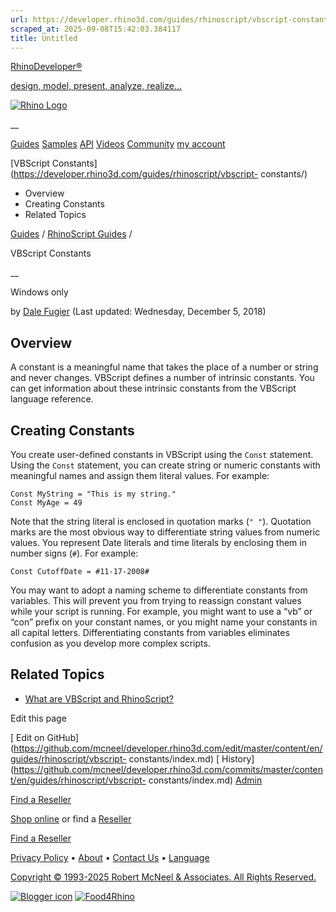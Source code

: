 ```yaml
---
url: https://developer.rhino3d.com/guides/rhinoscript/vbscript-constants/
scraped_at: 2025-09-08T15:42:03.384117
title: Untitled
---
```


[RhinoDeveloper®](/)

[design, model, present, analyze, realize...](/)

[![Rhino Logo](https://developer.rhino3d.com/images/rhinodevlogo.png)](/)

__

[Guides](https://developer.rhino3d.com/guides)
[Samples](https://developer.rhino3d.com/samples)
[API](https://developer.rhino3d.com/api)
[Videos](https://developer.rhino3d.com/videos)
[Community](https://discourse.mcneel.com/c/rhino-developer) [my account
](https://www.rhino3d.com/my-account/ "Manage your account, licenses, and
teams")

[VBScript
Constants](https://developer.rhino3d.com/guides/rhinoscript/vbscript-
constants/)

  * Overview
  * Creating Constants
  * Related Topics

[Guides](https://developer.rhino3d.com/en/guides/) / [RhinoScript
Guides](https://developer.rhino3d.com/en/guides/rhinoscript/) /

VBScript Constants

__

Windows only

by [Dale Fugier](https://discourse.mcneel.com/u/dale/) (Last updated:
Wednesday, December 5, 2018)

## Overview

A constant is a meaningful name that takes the place of a number or string and
never changes. VBScript defines a number of intrinsic constants. You can get
information about these intrinsic constants from the VBScript language
reference.

## Creating Constants

You create user-defined constants in VBScript using the `Const` statement.
Using the `Const` statement, you can create string or numeric constants with
meaningful names and assign them literal values. For example:

    
    
    Const MyString = "This is my string."
    Const MyAge = 49
    

Note that the string literal is enclosed in quotation marks (`" "`). Quotation
marks are the most obvious way to differentiate string values from numeric
values. You represent Date literals and time literals by enclosing them in
number signs (`#`). For example:

    
    
    Const CutoffDate = #11-17-2008#
    

You may want to adopt a naming scheme to differentiate constants from
variables. This will prevent you from trying to reassign constant values while
your script is running. For example, you might want to use a “vb” or “con”
prefix on your constant names, or you might name your constants in all capital
letters. Differentiating constants from variables eliminates confusion as you
develop more complex scripts.

## Related Topics

  * [What are VBScript and RhinoScript?](https://developer.rhino3d.com/guides/rhinoscript/what-are-vbscript-rhinoscript/)

Edit this page

[ Edit on
GitHub](https://github.com/mcneel/developer.rhino3d.com/edit/master/content/en/guides/rhinoscript/vbscript-
constants/index.md) [
History](https://github.com/mcneel/developer.rhino3d.com/commits/master/content/en/guides/rhinoscript/vbscript-
constants/index.md) [ Admin](https://developer.rhino3d.com/admin)

[Find a Reseller](https://www.rhino3d.com/sales)

[Shop online](https://www.rhino3d.com/store) or find a
[Reseller](https://www.rhino3d.com/sales)

[Find a Reseller](https://www.rhino3d.com/sales)

[Privacy Policy](https://www.rhino3d.com/privacy) •
[About](https://www.rhino3d.com/mcneel/about) • [Contact
Us](https://www.rhino3d.com/mcneel/contact) • [
Language](https://www.rhino3d.com/language "Change to a different region or
language")

[Copyright © 1993-2025 Robert McNeel & Associates. All Rights
Reserved.](https://www.rhino3d.com/mcneel/about)

[](https://www.facebook.com/McNeelRhinoceros/)
[](https://twitter.com/bobmcneel) [](https://www.linkedin.com/groups/75313/)
[](https://www.youtube.com/user/RhinoGuide/videos) [](https://vimeo.com/rhino)
[![Blogger
icon](https://developer.rhino3d.com/images/blogger.svg)](http://blog.rhino3d.com/)
[![Food4Rhino](https://developer.rhino3d.com/images/f4r_icon_01.svg)](https://www.food4rhino.com)

